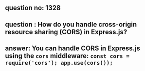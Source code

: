 
      
## question no: 1328

## question : How do you handle cross-origin resource sharing (CORS) in Express.js?

## answer: You can handle CORS in Express.js using the `cors` middleware: `const cors = require('cors'); app.use(cors());`
      